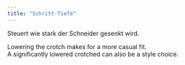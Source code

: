 ```yaml
---
title: "Schritt-Tiefe"
---
```


Steuert wie stark der Schneider gesenkt wird.

Lowering the crotch makes for a more casual fit.  
A significantly lowered crotched can also be a style choice.




